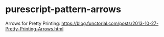 purescript-pattern-arrows
=========================

Arrows for Pretty Printing: https://blog.functorial.com/posts/2013-10-27-Pretty-Printing-Arrows.html

